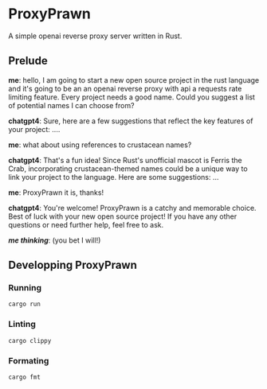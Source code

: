 # ProxyPrawn
A simple openai reverse proxy server written in Rust.


## Prelude

**me**:  hello, I am going to start a new open source project in the rust language and it's going to be an an openai reverse proxy with api a requests rate limiting feature. Every project needs a good name. Could you suggest a list of potential names I can choose from?

**chatgpt4**: Sure, here are a few suggestions that reflect the key features of your project: ....

**me**: what about using references to crustacean names?

**chatgpt4**: That's a fun idea! Since Rust's unofficial mascot is Ferris the Crab, incorporating crustacean-themed names could be a unique way to link your project to the language. Here are some suggestions: ...

**me**: ProxyPrawn it is, thanks!

**chatgpt4**: You're welcome! ProxyPrawn is a catchy and memorable choice. Best of luck with your new open source project! If you have any other questions or need further help, feel free to ask.

***me* *thinking***: (you bet I will!)


## Developping ProxyPrawn
### Running 
```
cargo run
```

### Linting
```
cargo clippy
```

### Formating
```
cargo fmt
```
